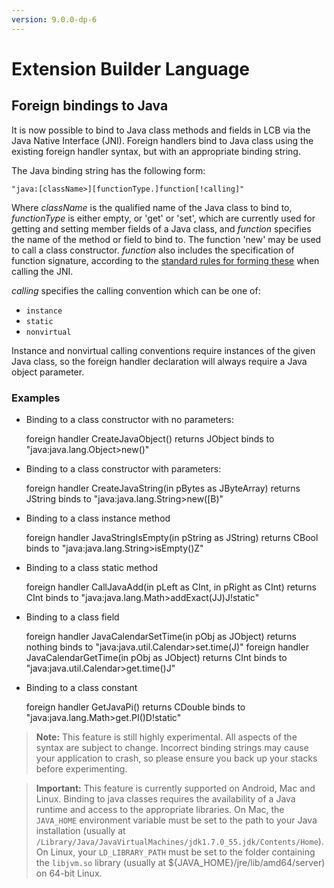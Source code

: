 ```yaml
---
version: 9.0.0-dp-6
---
```

# Extension Builder Language

## Foreign bindings to Java

It is now possible to bind to Java class methods and fields in LCB via
the Java Native Interface (JNI). Foreign handlers bind to Java class
using the existing foreign handler syntax, but with an appropriate
binding string.

The Java binding string has the following form:

    "java:[className>][functionType.]function[!calling]"

Where *className* is the qualified name of the Java class to bind to,
*functionType* is either empty, or 'get' or 'set', which are
currently used for getting and setting member fields of a Java class,
and *function* specifies the name of the method or field to bind to. The
function 'new' may be used to call a class constructor. *function* also
includes the specification of function signature, according to the
[standard rules for forming these](http://journals.ecs.soton.ac.uk/java/tutorial/native1.1/implementing/method.html)
when calling the JNI.

*calling* specifies the calling convention which can be one of:

 - `instance`
 - `static`
 - `nonvirtual`

Instance and nonvirtual calling conventions require instances of the given
Java class, so the foreign handler declaration will always require a Java
object parameter.

### Examples

- Binding to a class constructor with no parameters:

	foreign handler CreateJavaObject() returns JObject binds to "java:java.lang.Object>new()"

- Binding to a class constructor with parameters:

	foreign handler CreateJavaString(in pBytes as JByteArray) returns JString binds to "java:java.lang.String>new([B)"

- Binding to a class instance method

	foreign handler JavaStringIsEmpty(in pString as JString) returns CBool binds to "java:java.lang.String>isEmpty()Z"

- Binding to a class static method

	foreign handler CallJavaAdd(in pLeft as CInt, in pRight as CInt) returns CInt binds to "java:java.lang.Math>addExact(JJ)J!static"

- Binding to a class field

	foreign handler JavaCalendarSetTime(in pObj as JObject) returns nothing binds to "java:java.util.Calendar>set.time(J)"
	foreign handler JavaCalendarGetTime(in pObj as JObject) returns CInt binds to "java:java.util.Calendar>get.time()J"

- Binding to a class constant

	foreign handler GetJavaPi() returns CDouble binds to "java:java.lang.Math>get.PI()D!static"

> **Note:** This feature is still highly experimental. All aspects of the
> syntax are subject to change. Incorrect binding strings may cause your
> application to crash, so please ensure you back up your stacks before
> experimenting.

> **Important:** This feature is currently supported on Android, Mac and
> Linux. Binding to java classes requires the availability of a Java
> runtime and access to the appropriate libraries. On Mac,
> the `JAVA_HOME` environment variable must be set to the path to your
> Java installation (usually at
> `/Library/Java/JavaVirtualMachines/jdk1.7.0_55.jdk/Contents/Home`).
> On Linux, your `LD_LIBRARY_PATH` must be set to the folder containing
> the `libjvm.so` library (usually at ${JAVA_HOME}/jre/lib/amd64/server)
> on 64-bit Linux.
